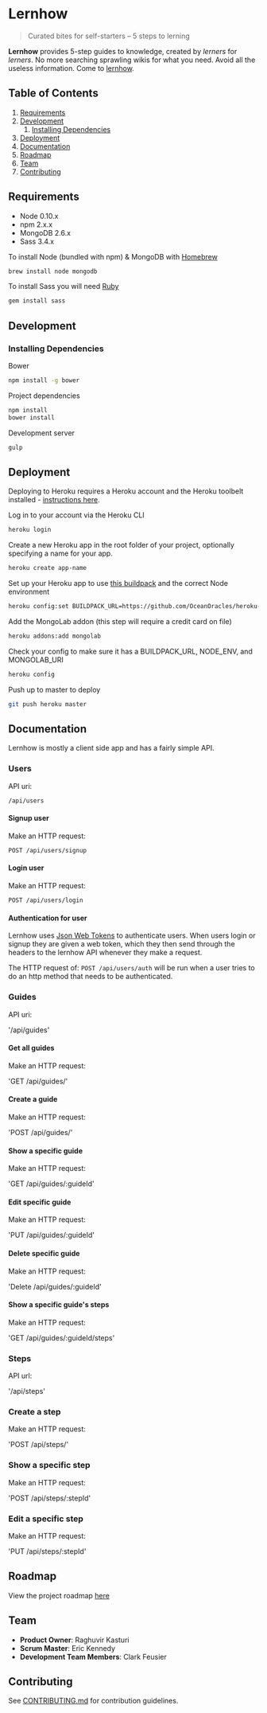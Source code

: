 # Lernhow

> Curated bites for self-starters – 5 steps to lerning

**Lernhow** provides 5-step guides to knowledge, created by *lerners* for *lerners*.
No more searching sprawling wikis for what you need. Avoid all the useless information.
Come to [lernhow](https://lernhow.herokuapp.com/).

## Table of Contents

1. [Requirements](#requirements)
1. [Development](#development)
    1. [Installing Dependencies](#installing-dependencies)
1. [Deployment](#deployment)
1. [Documentation](#documentation)
1. [Roadmap](#roadmap)
1. [Team](#team)
1. [Contributing](#contributing)

## Requirements

- Node 0.10.x
- npm 2.x.x
- MongoDB 2.6.x
- Sass 3.4.x

To install Node (bundled with npm) & MongoDB with [Homebrew](http://brew.sh/)

```sh
brew install node mongodb
```

To install Sass you will need [Ruby](https://www.ruby-lang.org/en/)

```sh
gem install sass
```


## Development

### Installing Dependencies

Bower

```sh
npm install -g bower
```

Project dependencies

```sh
npm install
bower install
```

Development server

```sh
gulp
```

## Deployment

Deploying to Heroku requires a Heroku account and the Heroku toolbelt installed - [instructions here](https://devcenter.heroku.com/articles/getting-started-with-nodejs#set-up).

Log in to your account via the Heroku CLI

```sh
heroku login
```

Create a new Heroku app in the root folder of your project, optionally specifying a name for your app.

```sh
heroku create app-name
```

Set up your Heroku app to use [this buildpack](https://github.com/OceanOracles/heroku-buildpack-nodejs-gulp-bower-sass) and the correct Node environment

```sh
heroku config:set BUILDPACK_URL=https://github.com/OceanOracles/heroku-buildpack-nodejs-gulp-bower-sass.git NODE_ENV=production
```

Add the MongoLab addon (this step will require a credit card on file)

```sh
heroku addons:add mongolab
```

Check your config to make sure it has a BUILDPACK_URL, NODE_ENV, and MONGOLAB_URI

```sh
heroku config
```

Push up to master to deploy

```sh
git push heroku master
```

## Documentation

Lernhow is mostly a client side app and has a fairly simple API.

### Users

API uri:

`/api/users`

#### Signup user

Make an HTTP request:

`POST /api/users/signup`

#### Login user

Make an HTTP request:

`POST /api/users/login`

#### Authentication for user

Lernhow uses [Json Web Tokens](http://jwt.io/) to authenticate users.
When users login or signup they are given a web token, which they then send through the headers to the lernhow API whenever they make a request.

The HTTP request of:
`POST /api/users/auth`
will be run when a user tries to do an http method that needs to be authenticated.

### Guides

API uri:

'/api/guides'

#### Get all guides

Make an HTTP request:

'GET /api/guides/'

#### Create a guide

Make an HTTP request:

'POST /api/guides/'

#### Show a specific guide

Make an HTTP request:

'GET /api/guides/:guideId'

#### Edit specific guide

Make an HTTP request:

'PUT /api/guides/:guideId'

#### Delete specific guide

Make an HTTP request:

'Delete /api/guides/:guideId'

#### Show a specific guide's steps

Make an HTTP request:

'GET /api/guides/:guideId/steps'

### Steps

API url:

'/api/steps'

### Create a step

Make an HTTP request:

'POST /api/steps/'

### Show a specific step

Make an HTTP request:

'POST /api/steps/:stepId'

### Edit a specific step

Make an HTTP request:

'PUT /api/steps/:stepId'

## Roadmap

View the project roadmap [here](https://github.com/OceanOracles/OceanOracles/issues)

## Team

  - __Product Owner__: Raghuvir Kasturi
  - __Scrum Master__: Eric Kennedy
  - __Development Team Members__: Clark Feusier

## Contributing

See [CONTRIBUTING.md](CONTRIBUTING.md) for contribution guidelines.
